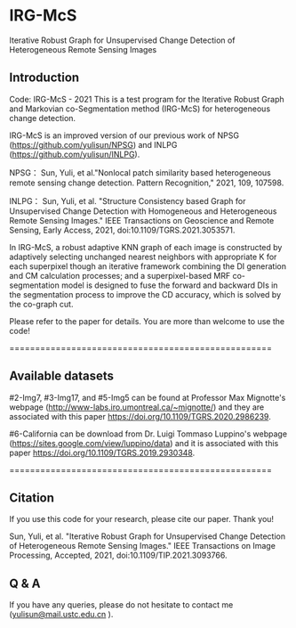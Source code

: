 # IRG-McS
Iterative Robust Graph for Unsupervised Change Detection of Heterogeneous Remote Sensing Images

## Introduction
Code: IRG-McS - 2021
This is a test program for the Iterative Robust Graph and Markovian co-Segmentation method (IRG-McS) for heterogeneous change detection.

IRG-McS is an improved version of our previous work of NPSG (https://github.com/yulisun/NPSG) and INLPG (https://github.com/yulisun/INLPG).

NPSG： Sun, Yuli, et al."Nonlocal patch similarity based heterogeneous
remote sensing change detection. Pattern Recognition," 2021, 109, 107598.

INLPG： Sun, Yuli, et al. "Structure Consistency based Graph for Unsupervised
Change Detection with Homogeneous and Heterogeneous Remote Sensing Images."
IEEE Transactions on Geoscience and Remote Sensing, Early Access, 2021,
doi:10.1109/TGRS.2021.3053571.

In IRG-McS, a robust adaptive KNN graph of each image is constructed by adaptively selecting unchanged nearest neighbors with appropriate K
for each superpixel though an iterative framework combining the DI generation and CM calculation processes; and a superpixel-based MRF co-segmentation model is designed
to fuse the forward and backward DIs in the segmentation process to improve the CD accuracy, which is solved by the co-graph cut.

Please refer to the paper for details. You are more than welcome to use the code!

===================================================

## Available datasets

#2-Img7, #3-Img17, and #5-Img5 can be found at Professor Max Mignotte's webpage (http://www-labs.iro.umontreal.ca/~mignotte/) and they are associated with this paper https://doi.org/10.1109/TGRS.2020.2986239.

#6-California can be download from Dr. Luigi Tommaso Luppino's webpage (https://sites.google.com/view/luppino/data) and it is associated with this paper https://doi.org/10.1109/TGRS.2019.2930348.

===================================================

## Citation

If you use this code for your research, please cite our paper. Thank you!

Sun, Yuli, et al. "Iterative Robust Graph for Unsupervised Change Detection of Heterogeneous Remote Sensing Images."
IEEE Transactions on Image Processing, Accepted, 2021,
doi:10.1109/TIP.2021.3093766.

## Q & A

If you have any queries, please do not hesitate to contact me (yulisun@mail.ustc.edu.cn ).
